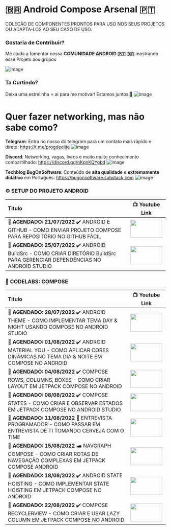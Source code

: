 # 🇧🇷 Android Compose Arsenal 🇵🇹
COLEÇÃO DE COMPONENTES PRONTOS PARA USO NOS SEUS PROJETOS OU ADAPTA-LOS AO SEU CASO DE USO.

### Gostaria de Contribuir?
Me ajuda a fomentar nossa **COMUNIDADE ANDROID 🇵🇹 🇧🇷** mostrando esse Projeto aos grupos

![image](https://user-images.githubusercontent.com/1042887/170561958-5140631e-55e5-43ab-954c-e9bb9baba8d9.png)

### Ta Curtindo? 
Deixa uma estrelinha ⭐ ai para me motivar! Estamos juntos!👊
![image](https://user-images.githubusercontent.com/1042887/170558597-8ff115e4-58f1-445e-9125-422729a67a22.png)

# Quer fazer networking, mas não sabe como? 
**Telegram**: Entra no nosso do telegram para um contato mais rápido e direto: https://t.me/progdeelite
![image](https://user-images.githubusercontent.com/1042887/169701787-dba72b6f-c5b7-4d34-9d51-0052a7b40443.png)
 
**Discord**: Networking, vagas, livros e muito muito conhecimento compartilhado: https://discord.gg/nKpnKQYgbd 
![image](https://user-images.githubusercontent.com/1042887/170555025-9b0b3d83-ca7a-468d-86b9-c4d40deb9775.png)

**Techblog BugOnSoftware**: Conteúdo de **alta qualidade** e **extremamente didático** em Português: https://bugonsoftware.substack.com 
![image](https://user-images.githubusercontent.com/1042887/170555703-f4323c08-2bda-43a1-b42e-37d8fb7463b9.png)

### ⚙️ **SETUP DO PROJETO ANDROID**
| Titulo        | 📺 Youtube Link |
| :------------- |:-------------:|
| **🚩 AGENDADO: 21/07/2022** ✔️ ANDROID E GITHUB - COMO ENVIAR PROJETO COMPOSE PARA REPOSITÓRIO NO GITHUB FÁCIL | <a href="https://youtu.be/5031eqGD4xU" target="_blank"><img src="https://github.com/treslines/android_compose_arsenal/blob/main/app/src/main/mini/%5BANDROID-E-GITHUB%5D-COMO-ENVIAR-PROJETO-COMPOSE-PARA-REPOSIT%C3%93RIO-NO-GITHUB-F%C3%81CIL.png" width="100" height="56"></a> |
| **🚩 AGENDADO: 25/07/2022** ✔️ ANDROID BuildSrc - COMO CRIAR DIRETÓRIO BuildSrc PARA GERENCIAR DEPENDÊNCIAS NO ANDROID STUDIO | <a href="https://youtu.be/2QCfcKHd9M8" target="_blank"><img src="https://github.com/treslines/android_compose_arsenal/blob/main/app/src/main/mini/%5BANDROID-BuildSrc%5D-COMO-CRIAR-DIRET%C3%93RIO-BuildSrc-PARA-GERENCIAR-DEPEND%C3%8ANCIAS-NO-ANDROID-STUDIO.png" width="100" height="56"></a> |


### 🧪 **CODELABS: COMPOSE**
| Titulo        | 📺 Youtube Link |
| :------------- |:-------------:|
| **🚩 AGENDADO: 28/07/2022** ✔️ ANDROID THEME - COMO IMPLEMENTAR TEMA DAY & NIGHT USANDO COMPOSE NO ANDROID STUDIO | <a href="https://youtu.be/cnr68Gmr1O0" target="_blank"><img src="https://github.com/treslines/android_compose_arsenal/blob/main/app/src/main/mini/%5BANDROID-THEME%5D-COMO-IMPLEMENTAR-TEMA-DAY-%26-NIGHT-USANDO-COMPOSE-NO-ANDROID-STUDIO.png" width="100" height="56"></a> |
| **🚩 AGENDADO: 01/08/2022** ✔️ ANDROID MATERIAL YOU - COMO APLICAR CORES DINÂMICAS NO TEMA DIA & NOITE EM COMPOSE NO ANDROID | <a href="https://youtu.be/73jIHwk-Td0" target="_blank"><img src="https://github.com/treslines/android_compose_arsenal/blob/main/app/src/main/mini/%5BANDROID-MATERIAL-YOU%5D-COMO-APLICAR-CORES-DIN%C3%82MICAS-NO-TEMA-DIA-%26-NOITE-EM-COMPOSE-NO-ANDROID.png" width="100" height="56"></a> |
| **🚩 AGENDADO: 04/08/2022** ✔️ COMPOSE ROWS, COLUMNS, BOXES - COMO CRIAR LAYOUT EM JETPACK COMPOSE NO ANDROID | <a href="https://youtu.be/ov8iCd7UDpw" target="_blank"><img src="https://github.com/treslines/android_compose_arsenal/blob/main/app/src/main/mini/%5BCOMPOSE-ROWS-COLUMNS-BOXES%5D-COMO-CRIAR-LAYOUT-EM-JETPACK-COMPOSE-NO-ANDROID.png" width="100" height="56"></a> |
| **🚩 AGENDADO: 08/08/2022** ✔️ COMPOSE STATES - COMO CRIAR E OBSERVAR ESTADOS EM JETPACK COMPOSE NO ANDROID STUDIO | <a href="https://youtu.be/kuwZX2fSj5A" target="_blank"><img src="https://github.com/treslines/android_compose_arsenal/blob/main/app/src/main/mini/%5BCOMPOSE-STATES%5D-COMO-CRIAR-E-OBSERVAR-ESTADOS-EM-JETPACK-COMPOSE-NO-ANDROID-STUDIO.png" width="100" height="56"></a> |
| **🚩 AGENDADO: 11/08/2022** 🍺 ENTREVISTA PROGRAMADOR - COMO PASSAR EM ENTREVISTA DE TI TOMANDO CERVEJA COM O TIME | <a href="https://youtu.be/RHzIUpaGmwE" target="_blank"><img src="https://github.com/treslines/android_compose_arsenal/blob/main/app/src/main/mini/%5BENTREVISTA-PROGRAMADOR%5D-COMO-PASSAR-EM-ENTREVISTA-DE-TI-TOMANDO-CERVEJA-COM-O-TIME.png" width="100" height="56"></a> |
| **🚩 AGENDADO: 15/08/2022** 🛥️ NAVGRAPH COMPOSE - COMO CRIAR ROTAS DE NAVEGAÇÃO COMPLEXAS EM JETPACK COMPOSE ANDROID | <a href="https://youtu.be/UJpwxg4tv_U" target="_blank"><img src="https://github.com/treslines/android_compose_arsenal/blob/main/app/src/main/mini/%5BNAVGRAPH-COMPOSE%5D-COMO-CRIAR-ROTAS-DE-NAVEGA%C3%87%C3%83O-COMPLEXAS-EM-JETPACK-COMPOSE-ANDROID.png" width="100" height="56"></a> |
| **🚩 AGENDADO: 18/08/2022** ✔️ ANDROID STATE HOISTING - COMO IMPLEMENTAR STATE HOISTING EM JETPACK COMPOSE NO ANDROID | <a href="https://youtu.be/a030JuIpPJ0" target="_blank"><img src="https://github.com/treslines/android_compose_arsenal/blob/main/app/src/main/mini/%5BANDROID-STATE-HOISTING%5D-COMO-IMPLEMENTAR-STATE-HOISTING-EM-JETPACK-COMPOSE-NO-ANDROID.png" width="100" height="56"></a> |
| **🚩 AGENDADO: 22/08/2022** ✔️ COMPOSE RECYCLERVIEW - COMO CRIAR E USAR LAZY COLUMN EM JETPACK COMPOSE NO ANDROID | <a href="https://youtu.be/PArGCUcjjJc" target="_blank"><img src="https://github.com/treslines/android_compose_arsenal/blob/main/app/src/main/mini/%5BCOMPOSE-RECYCLERVIEW%5D-COMO-CRIAR-E-USAR-LAZY-COLUMN-EM-JETPACK-COMPOSE-NO-ANDROID.png" width="100" height="56"></a> |

